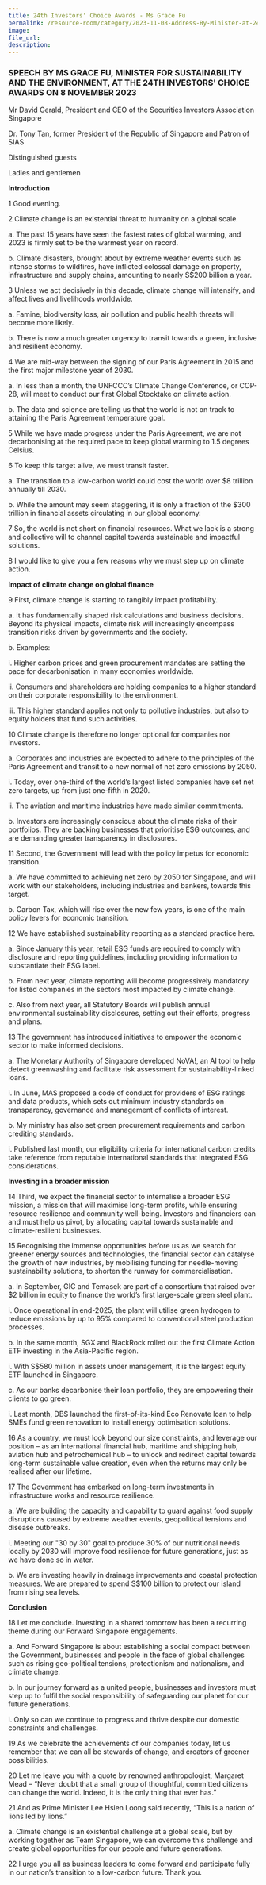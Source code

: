 ```yaml
---
title: 24th Investors' Choice Awards - Ms Grace Fu
permalink: /resource-room/category/2023-11-08-Address-By-Minister-at-24th-Investors-Choice-Awards/
image: 
file_url: 
description: 
---
```


### SPEECH BY MS GRACE FU, MINISTER FOR SUSTAINABILITY AND THE ENVIRONMENT, AT THE 24TH INVESTORS' CHOICE AWARDS ON 8 NOVEMBER 2023

Mr David Gerald, President and CEO of the Securities Investors Association Singapore 

Dr. Tony Tan, former President of the Republic of Singapore and Patron of SIAS 

Distinguished guests 

Ladies and gentlemen

**Introduction**

1 Good evening.

2 Climate change is an existential threat to humanity on a global scale.

a. The past 15 years have seen the fastest rates of global warming, and 2023 is firmly set to be the warmest year on record. 

b. Climate disasters, brought about by extreme weather events such as intense storms to wildfires, have inflicted colossal damage on property, infrastructure and supply chains, amounting to nearly S$200 billion a year. 

3 Unless we act decisively in this decade, climate change will intensify, and affect lives and livelihoods worldwide. 

a. Famine, biodiversity loss, air pollution and public health threats will become more likely.

b. There is now a much greater urgency to transit towards a green, inclusive and resilient economy.

4 We are mid-way between the signing of our Paris Agreement in 2015 and the first major milestone year of 2030.

a. In less than a month, the UNFCCC’s Climate Change Conference, or COP-28, will meet to conduct our first Global Stocktake on climate action. 

b. The data and science are telling us that the world is not on track to attaining the Paris Agreement temperature goal. 

5 While we have made progress under the Paris Agreement, we are not decarbonising at the required pace to keep global warming to 1.5 degrees Celsius. 

6 To keep this target alive, we must transit faster.

a. The transition to a low-carbon world could cost the world over $8 trillion annually till 2030. 

b. While the amount may seem staggering, it is only a fraction of the $300 trillion in financial assets circulating in our global economy.  

7 So, the world is not short on financial resources. What we lack is a strong and collective will to channel capital towards sustainable and impactful solutions. 

8 I would like to give you a few reasons why we must step up on climate action.

**Impact of climate change on global finance**

9 First, climate change is starting to tangibly impact profitability. 

a. It has fundamentally shaped risk calculations and business decisions. Beyond its physical impacts, climate risk will increasingly encompass transition risks driven by governments and the society. 

b. Examples:

i. Higher carbon prices and green procurement mandates are setting the pace for decarbonisation in many economies worldwide. 

ii. Consumers and shareholders are holding companies to a higher standard on their corporate responsibility to the environment. 

iii. This higher standard applies not only to pollutive industries, but also to equity holders that fund such activities. 

10 Climate change is therefore no longer optional for companies nor investors. 

a. Corporates and industries are expected to adhere to the principles of the Paris Agreement and transit to a new normal of net zero emissions by 2050. 

i. Today, over one-third of the world’s largest listed companies have set net zero targets, up from just one-fifth in 2020. 

ii. The aviation and maritime industries have made similar commitments. 

b. Investors are increasingly conscious about the climate risks of their portfolios. They are backing businesses that prioritise ESG outcomes, and are demanding greater transparency in disclosures.

11 Second, the Government will lead with the policy impetus for economic transition. 

a. We have committed to achieving net zero by 2050 for Singapore, and will work with our stakeholders, including industries and bankers, towards this target. 

b. Carbon Tax, which will rise over the new few years, is one of the main policy levers for economic transition. 

12 We have established sustainability reporting as a standard practice here.  

a. Since January this year, retail ESG funds are required to comply with disclosure and reporting guidelines, including providing information to substantiate their ESG label. 

b. From next year, climate reporting will become progressively mandatory for listed companies in the sectors most impacted by climate change. 

c. Also from next year, all Statutory Boards will publish annual environmental sustainability disclosures, setting out their efforts, progress and plans.  

13 The government has introduced initiatives to empower the economic sector to make informed decisions.

a. The Monetary Authority of Singapore developed NoVA!, an AI tool to help detect greenwashing and facilitate risk assessment for sustainability-linked loans. 

i. In June, MAS proposed a code of conduct for providers of ESG ratings and data products, which sets out minimum industry standards on transparency, governance and management of conflicts of interest. 

b. My ministry has also set green procurement requirements and carbon crediting standards. 

i. Published last month, our eligibility criteria for international carbon credits take reference from reputable international standards that integrated ESG considerations. 

**Investing in a broader mission**

14 Third, we expect the financial sector to internalise a broader ESG mission, a mission that will maximise long-term profits, while ensuring resource resilience and community well-being. Investors and financiers can and must help us pivot, by allocating capital towards sustainable and climate-resilient businesses.

15 Recognising the immense opportunities before us as we search for greener energy sources and technologies, the financial sector can catalyse the growth of new industries, by mobilising funding for needle-moving sustainability solutions, to shorten the runway for commercialisation. 

a. In September, GIC and Temasek are part of a consortium that raised over $2 billion in equity to finance the world’s first large-scale green steel plant. 

i. Once operational in end-2025, the plant will utilise green hydrogen to reduce emissions by up to 95% compared to conventional steel production processes.  

b. In the same month, SGX and BlackRock rolled out the first Climate Action ETF investing in the Asia-Pacific region. 

i. With S$580 million in assets under management, it is the largest equity ETF launched in Singapore. 

c. As our banks decarbonise their loan portfolio, they are empowering their clients to go green. 

i. Last month, DBS launched the first-of-its-kind Eco Renovate loan to help SMEs fund green renovation to install energy optimisation solutions.  

16 As a country, we must look beyond our size constraints, and leverage our position – as an international financial hub, maritime and shipping hub, aviation hub and petrochemical hub – to unlock and redirect capital towards long-term sustainable value creation, even when the returns may only be realised after our lifetime.

17 The Government has embarked on long-term investments in infrastructure works and resource resilience.

a. We are building the capacity and capability to guard against food supply disruptions caused by extreme weather events, geopolitical tensions and disease outbreaks. 

i. Meeting our "30 by 30" goal to produce 30% of our nutritional needs locally by 2030 will improve food resilience for future generations, just as we have done so in water.  

b. We are investing heavily in drainage improvements and coastal protection measures. We are prepared to spend S$100 billion to protect our island from rising sea levels. 

**Conclusion**

18 Let me conclude. Investing in a shared tomorrow has been a recurring theme during our Forward Singapore engagements. 

a. And Forward Singapore is about establishing a social compact between the Government, businesses and people in the face of global challenges such as rising geo-political tensions, protectionism and nationalism, and climate change. 

b. In our journey forward as a united people, businesses and investors must step up to fulfil the social responsibility of safeguarding our planet for our future generations. 

i. Only so can we continue to progress and thrive despite our domestic constraints and challenges. 

19 As we celebrate the achievements of our companies today, let us remember that we can all be stewards of change, and creators of greener possibilities. 

20 Let me leave you with a quote by renowned anthropologist, Margaret Mead – “Never doubt that a small group of thoughtful, committed citizens can change the world. Indeed, it is the only thing that ever has.” 

21 And as Prime Minister Lee Hsien Loong said recently, “This is a nation of lions led by lions.”

a. Climate change is an existential challenge at a global scale, but by working together as Team Singapore, we can overcome this challenge and create global opportunities for our people and future generations. 

22 I urge you all as business leaders to come forward and participate fully in our nation’s transition to a low-carbon future. Thank you. 
